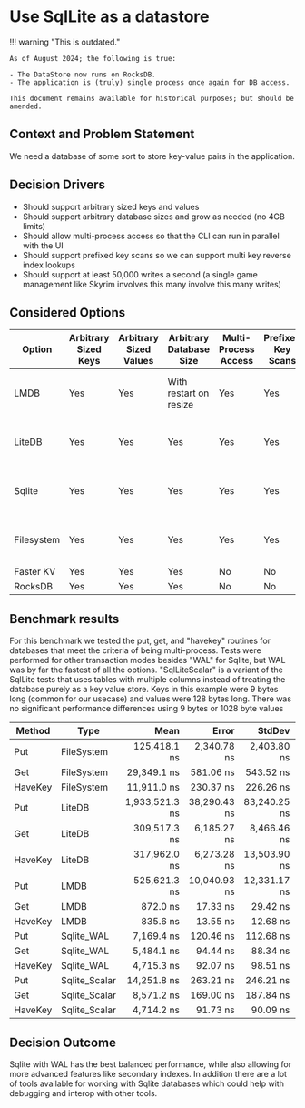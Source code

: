 ﻿# Use SqlLite as a datastore

!!! warning "This is outdated."

    As of August 2024; the following is true:

    - The DataStore now runs on RocksDB.
    - The application is (truly) single process once again for DB access.

    This document remains available for historical purposes; but should be amended.

## Context and Problem Statement

We need a database of some sort to store key-value pairs in the application.

## Decision Drivers

* Should support arbitrary sized keys and values
* Should support arbitrary database sizes and grow as needed (no 4GB limits)
* Should allow multi-process access so that the CLI can run in parallel with the UI
* Should support prefixed key scans so we can support multi key reverse index lookups
* Should support at least 50,000 writes a second (a single game management like Skyrim involves this many involve this many writes)

## Considered Options

| Option | Arbitrary Sized Keys | Arbitrary Sized Values | Arbitrary Database Size | Multi-Process Access | Prefixed Key Scans | RW/sec                         |
| ------ |----------------------|------------------------|-------------------------|----------------------|--------------------|--------------------------------|
| LMDB   | Yes                  | Yes                    | With restart on resize  | Yes                  | Yes                | 1,200,000 reads / 1920 writes  |
| LiteDB | Yes                  | Yes                    | Yes                     | Yes                  | Yes                | 3230 reads / 517 writes        |
| Sqlite | Yes                  | Yes                    | Yes                     | Yes                  | Yes                | 182,348 reads / 139,489 writes |
| Filesystem | Yes                  | Yes                    | Yes                     | Yes                  | Yes                | 34,072 reads / 7973 writes     |
| Faster KV | Yes                 | Yes                    | Yes                     | No                   | No                 | N/A                            |
| RocksDB | Yes                  | Yes                    | Yes                     | No                   | No                 | N/A                            |

## Benchmark results
For this benchmark we tested the put, get, and "havekey" routines for databases that meet the criteria of being multi-process.
Tests were performed for other transaction modes besides "WAL" for Sqlite, but WAL was by far the fastest of all the options.
"SqlLiteScalar" is a variant of the SqlLite tests that uses tables with multiple columns instead of treating the database purely
as a key value store. Keys in this example were 9 bytes long (common for our usecase) and values were 128 bytes long. There was
no significant performance differences using 9 bytes or 1028 byte values


|  Method |          Type |           Mean |        Error |       StdDev |    Gen0 |    Gen1 |    Gen2 | Allocated |
|-------- |-------------- |---------------:|-------------:|-------------:|--------:|--------:|--------:|----------:|
|     Put |    FileSystem |   125,418.1 ns |  2,340.78 ns |  2,403.80 ns |  0.2441 |       - |       - |    5176 B |
|     Get |    FileSystem |    29,349.1 ns |    581.06 ns |    543.52 ns |  0.3357 |       - |       - |    5752 B |
| HaveKey |    FileSystem |    11,911.0 ns |    230.37 ns |    226.26 ns |  0.0458 |       - |       - |     824 B |
|     Put |        LiteDB | 1,933,521.3 ns | 38,290.43 ns | 83,240.25 ns | 29.2969 | 29.2969 | 29.2969 |  163360 B |
|     Get |        LiteDB |   309,517.3 ns |  6,185.27 ns |  8,466.46 ns | 30.7617 | 30.7617 | 30.7617 |  148657 B |
| HaveKey |        LiteDB |   317,962.0 ns |  6,273.28 ns | 13,503.90 ns | 30.7617 | 30.7617 | 30.7617 |  156145 B |
|     Put |          LMDB |   525,621.3 ns | 10,040.93 ns | 12,331.17 ns |       - |       - |       - |     593 B |
|     Get |          LMDB |       872.0 ns |     17.33 ns |     29.42 ns |  0.0439 |       - |       - |     744 B |
| HaveKey |          LMDB |       835.6 ns |     13.55 ns |     12.68 ns |  0.0353 |       - |       - |     592 B |
|     Put |    Sqlite_WAL |     7,169.4 ns |    120.46 ns |    112.68 ns |  0.1602 |       - |       - |    2696 B |
|     Get |    Sqlite_WAL |     5,484.1 ns |     94.44 ns |     88.34 ns |  0.4578 |       - |       - |    7688 B |
| HaveKey |    Sqlite_WAL |     4,715.3 ns |     92.07 ns |     98.51 ns |  0.1450 |       - |       - |    2448 B |
|     Put | Sqlite_Scalar |    14,251.8 ns |    263.21 ns |    246.21 ns |  0.4425 |       - |       - |    7544 B |
|     Get | Sqlite_Scalar |     8,571.2 ns |    169.00 ns |    187.84 ns |  0.5493 |       - |       - |    9336 B |
| HaveKey | Sqlite_Scalar |     4,714.2 ns |     91.73 ns |     90.09 ns |  0.1450 |       - |       - |    2448 B |



## Decision Outcome

Sqlite with WAL has the best balanced performance, while also allowing for more advanced features like secondary indexes. In addition there are a
lot of tools available for working with Sqlite databases which could help with debugging and interop with other tools.
